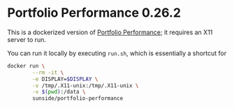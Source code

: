 # Portfolio Performance 0.26.2

This is a dockerized version of [Portfolio Performance]; it requires an X11 server to run.

You can run it locally by executing `run.sh`, which is essentially a shortcut for

```bash
docker run \
        --rm -it \
        -e DISPLAY=$DISPLAY \
        -v /tmp/.X11-unix:/tmp/.X11-unix \
        -v $(pwd):/data \
        sunside/portfolio-performance
```


[Portfolio Performance]: http://www.portfolio-performance.info/portfolio/

